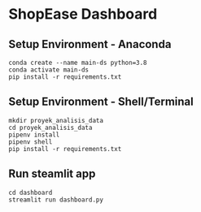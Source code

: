# ShopEase Dashboard

## Setup Environment - Anaconda
```
conda create --name main-ds python=3.8
conda activate main-ds
pip install -r requirements.txt
```

## Setup Environment - Shell/Terminal
```
mkdir proyek_analisis_data
cd proyek_analisis_data
pipenv install
pipenv shell
pip install -r requirements.txt
```

## Run steamlit app
```
cd dashboard
streamlit run dashboard.py
```
